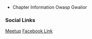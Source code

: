 * Chapter Information
Owasp Gwalior

### Social Links
 [Meetup](https://www.meetup.com/OWASP-Gwalior-Chapter/)
 [Facebook Link](https://www.facebook.com/OWASPGwalior/)
